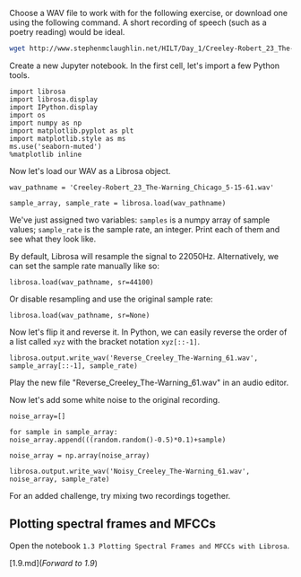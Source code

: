 
<!--
with credit due to https://zenodo.org/record/58336#.V-rh7pMrKRu (https://zenodo.org/record/58336#.V-rh7pMrKRu)
-->


Choose a WAV file to work with for the following exercise, or download one using the following command. A short recording of speech (such as a poetry reading) would be ideal.

```bash
wget http://www.stephenmclaughlin.net/HILT/Day_1/Creeley-Robert_23_The-Warning_Chicago_5-15-61.wav
```

Create a new Jupyter notebook. In the first cell, let's import a few Python tools.

```
import librosa
import librosa.display
import IPython.display
import os
import numpy as np
import matplotlib.pyplot as plt
import matplotlib.style as ms
ms.use('seaborn-muted')
%matplotlib inline
```

Now let's load our WAV as a Librosa object.

```
wav_pathname = 'Creeley-Robert_23_The-Warning_Chicago_5-15-61.wav'

sample_array, sample_rate = librosa.load(wav_pathname)
```

We've just assigned two variables: `samples` is a numpy array of sample values; `sample_rate` is the sample rate, an integer. Print each of them and see what they look like.

By default, Librosa will resample the signal to 22050Hz. Alternatively, we can set the sample rate manually like so:

```
librosa.load(wav_pathname, sr=44100)
```

Or disable resampling and use the original sample rate:

```
librosa.load(wav_pathname, sr=None)
```

Now let's flip it and reverse it. In Python, we can easily reverse the order of a list called `xyz` with the bracket notation `xyz[::-1]`.

```
librosa.output.write_wav('Reverse_Creeley_The-Warning_61.wav', sample_array[::-1], sample_rate)
```

Play the new file "Reverse_Creeley_The-Warning_61.wav" in an audio editor.


Now let's add some white noise to the original recording.

```
noise_array=[]

for sample in sample_array:
noise_array.append(((random.random()-0.5)*0.1)+sample)

noise_array = np.array(noise_array)

librosa.output.write_wav('Noisy_Creeley_The-Warning_61.wav', noise_array, sample_rate)
```

For an added challenge, try mixing two recordings together.

## Plotting spectral frames and MFCCs

Open the notebook `1.3 Plotting Spectral Frames and MFCCs with Librosa`.


[1.9.md](*Forward to 1.9*)
